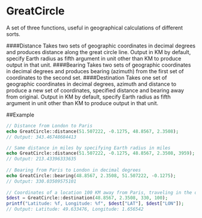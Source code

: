 GreatCircle
===========
A set of three functions, useful in geographical calculations of different sorts.

####Distance
Takes two sets of geographic coordinates in decimal degrees and produces distance along the great circle line. Output in KM by default, specify Earth radius as fifth argument in unit other than KM to produce output in that unit.
####Bearing
Takes two sets of geographic coordinates in decimal degrees and produces bearing (azimuth) from the first set of coordinates to the second set.
####Destination
Takes one set of geographic coordinates in decimal degrees, azimuth and distance to produce a new set of coordinates, specified distance and bearing away from original. Output in KM by default, specify Earth radius as fifth argument in unit other than KM to produce output in that unit.

##Example

```php
// Distance from London to Paris
echo GreatCircle::distance(51.507222, -0.1275, 48.8567, 2.3508);
// Output: 343.46748684413

// Same distance in miles by specifying Earth radius in miles
echo GreatCircle::distance(51.507222, -0.1275, 48.8567, 2.3508, 3959);
// Output: 213.43396333635
    
// Bearing from Paris to London in decimal degrees
echo GreatCircle::bearing(48.8567, 2.3508, 51.507222, -0.1275);
// Output: 330.03509575101
    
// Coordinates of a location 100 KM away from Paris, traveling in the direction of London
$dest = GreatCircle::destination(48.8567, 2.3508, 330, 100);
printf("Latitude: %f, Longitude: %f", $dest["LAT"], $dest["LON"]);
// Output: Latitude: 49.633476, Longitude: 1.656542
```
